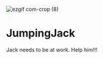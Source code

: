 
![ezgif com-crop (8)](https://github.com/Quinrah/JumpingJack/assets/144681245/2137fce3-00b8-4f9f-be18-11249be7ab6f)


# JumpingJack
Jack needs to be at work. Help him!!!
 
